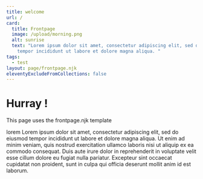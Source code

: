 ```yaml
---
title: welcome
url: /
card:
  title: Frontpage
  image: /upload/morning.png
  alt: sunrise
  text: "Lorem ipsum dolor sit amet, consectetur adipiscing elit, sed do eiusmod
    tempor incididunt ut labore et dolore magna aliqua. "
tags:
  - test
layout: page/frontpage.njk
eleventyExcludeFromCollections: false
---
```

# Hurray !


This page uses the frontpage.njk template

lorem Lorem ipsum dolor sit amet, consectetur adipiscing elit, sed do eiusmod tempor incididunt ut labore et dolore magna aliqua. Ut enim ad minim veniam, quis nostrud exercitation ullamco laboris nisi ut aliquip ex ea commodo consequat. Duis aute irure dolor in reprehenderit in voluptate velit esse cillum dolore eu fugiat nulla pariatur. Excepteur sint occaecat cupidatat non proident, sunt in culpa qui officia deserunt mollit anim id est laborum.